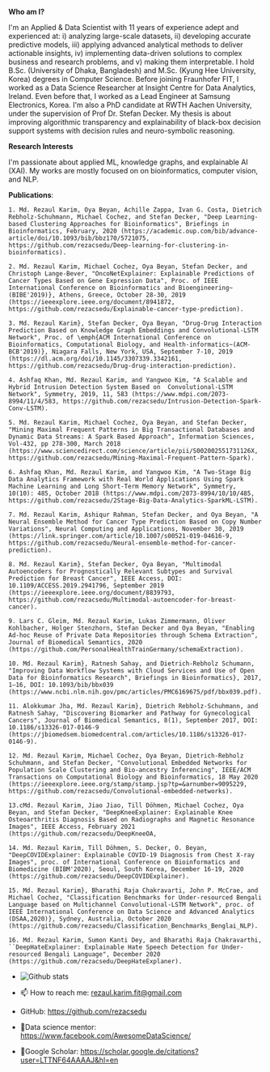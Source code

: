 **Who am I?**

I'm an Applied & Data Scientist with 11 years of experience adept and experienced at: i) analyzing large-scale datasets, ii) developing accurate predictive models, iii) applying advanced analytical methods to deliver actionable insights, iv) implementing data-driven solutions to complex business and research problems, and v) making them interpretable. I hold B.Sc. (University of Dhaka, Bangladesh) and M.Sc. (Kyung Hee University, Korea) degrees in Computer Science. Before joining Fraunhofer FIT, I worked as a Data Science Researcher at Insight Centre for Data Analytics, Ireland. Even before that, I worked as a Lead Engineer at Samsung Electronics, Korea. I'm also a PhD candidate at RWTH Aachen University, under the supervision of Prof Dr. Stefan Decker. My thesis is about improving algorithmic transparency and explainability of black-box decision support systems with decision rules and neuro-symbolic reasoning. 

**Research Interests** 

I'm passionate about applied ML, knowledge graphs, and explainable AI (XAI). My works are mostly focused on on bioinformatics, computer vision, and NLP.

**Publications**:

    1. Md. Rezaul Karim, Oya Beyan, Achille Zappa, Ivan G. Costa, Dietrich Rebholz-Schuhmann, Michael Cochez, and Stefan Decker, "Deep Learning-based Clustering Approaches for Bioinformatics", Briefings in Bioinformatics, February, 2020 (https://academic.oup.com/bib/advance-article/doi/10.1093/bib/bbz170/5721075, https://github.com/rezacsedu/Deep-learning-for-clustering-in-bioinformatics).
	
    2. Md. Rezaul Karim, Michael Cochez, Oya Beyan, Stefan Decker, and Christoph Lange-Bever, "OncoNetExplainer: Explainable Predictions of Cancer Types Based on Gene Expression Data", Proc. of IEEE International Conference on Bioinformatics and Bioengineering~(BIBE'2019)}, Athens, Greece, October 28-30, 2019 (https://ieeexplore.ieee.org/document/8941872, https://github.com/rezacsedu/Explainable-cancer-type-prediction). 
		
    3. Md. Rezaul Karim}, Stefan Decker, Oya Beyan, "Drug-Drug Interaction Prediction Based on Knowledge Graph Embeddings and Convolutional-LSTM Network", Proc. of \emph{ACM International Conference on Bioinformatics, Computational Biology, and Health-informatics~(ACM-BCB'2019)}, Niagara Falls, New York, USA, September 7-10, 2019 (https://dl.acm.org/doi/10.1145/3307339.3342161, https://github.com/rezacsedu/Drug-drug-interaction-prediction). 
	
    4. Ashfaq Khan, Md. Rezaul Karim, and Yangwoo Kim, "A Scalable and Hybrid Intrusion Detection System Based on  Convolutional-LSTM Network", Symmetry, 2019, 11, 583 (https://www.mdpi.com/2073-8994/11/4/583, https://github.com/rezacsedu/Intrusion-Detection-Spark-Conv-LSTM). 

    5. Md. Rezaul Karim, Michael Cochez, Oya Beyan, and Stefan Decker, "Mining Maximal Frequent Patterns in Big Transactional Databases and Dynamic Data Streams: A Spark Based Approach", Information Sciences, Vol-432, pp 278-300, March 2018 (https://www.sciencedirect.com/science/article/pii/S002002551731126X, https://github.com/rezacsedu/Mining-Maximal-Frequent-Pattern-Spark). 

    6. Ashfaq Khan, Md. Rezaul Karim, and Yangwoo Kim, "A Two-Stage Big Data Analytics Framework with Real World Applications Using Spark Machine Learning and Long Short-Term Memory Network", Symmetry, 10(10): 485, October 2018 (https://www.mdpi.com/2073-8994/10/10/485, https://github.com/rezacsedu/2Stage-Big-Data-Analytics-SparkML-LSTM). 

    7. Md. Rezaul Karim, Ashiqur Rahman, Stefan Decker, and Oya Beyan, "A Neural Ensemble Method for Cancer Type Prediction Based on Copy Number Variations", Neural Computing and Applications, November 30, 2019 (https://link.springer.com/article/10.1007/s00521-019-04616-9, https://github.com/rezacsedu/Neural-ensemble-method-for-cancer-prediction). 

    8. Md. Rezaul Karim}, Stefan Decker, Oya Beyan, "Multimodal Autoencoders for Prognostically Relevant Subtypes and Survival Prediction for Breast Cancer", IEEE Access, DOI: 10.1109/ACCESS.2019.2941796, September 2019 (https://ieeexplore.ieee.org/document/8839793, https://github.com/rezacsedu/Multimodal-autoencoder-for-breast-cancer). 

    9. Lars C. Gleim, Md. Rezaul Karim, Lukas Zimmermann, Oliver Kohlbacher, Holger Stenzhorn, Stefan Decker and Oya Beyan, "Enabling Ad-hoc Reuse of Private Data Repositories through Schema Extraction", Journal of Biomedical Semantics, 2020 (https://github.com/PersonalHealthTrainGermany/schemaExtraction). 

    10. Md. Rezaul Karim}, Ratnesh Sahay, and Dietrich-Rebholz Schumann, "Improving Data Workflow Systems with Cloud Services and Use of Open Data for Bioinformatics Research", Briefings in Bioinformatics}, 2017, 1–16, DOI: 10.1093/bib/bbx039 (https://www.ncbi.nlm.nih.gov/pmc/articles/PMC6169675/pdf/bbx039.pdf). 

    11. Alokkumar Jha, Md. Rezaul Karim}, Dietrich Rebholz-Schuhmann, and Ratnesh Sahay, "Discovering Biomarker and Pathway for Gynecological Cancers", Journal of Biomedical Semantics, 8(1), September 2017, DOI: 10.1186/s13326-017-0146-9 (https://jbiomedsem.biomedcentral.com/articles/10.1186/s13326-017-0146-9). 

    12. Md. Rezaul Karim, Michael Cochez, Oya Beyan, Dietrich-Rebholz Schuhmann, and Stefan Decker, "Convolutional Embedded Networks for Population Scale Clustering and Bio-ancestry Inferencing", IEEE/ACM Transactions on Computational Biology and Bioinformatics, 18 May 2020 (https://ieeexplore.ieee.org/stamp/stamp.jsp?tp=&arnumber=9095229, https://github.com/rezacsedu/Convolutional-embedded-networks). 

    13.cMd. Rezaul Karim, Jiao Jiao, Till Döhmen, Michael Cochez, Oya Beyan, and Stefan Decker, "DeepKneeExplainer: Explainable Knee Osteoarthritis Diagnosis Based on Radiographs and Magnetic Resonance Images", IEEE Access, February 2021 (https://github.com/rezacsedu/DeepKneeOA, 

    14. Md. Rezaul Karim, Till Döhmen, S. Decker, O. Beyan, "DeepCOVIDExplainer: Explainable COVID-19 Diagnosis from Chest X-ray Images", proc. of International Conference on Bioinformatics and Biomedicine (BIBM'2020), Seoul, South Korea, December 16-19, 2020 (https://github.com/rezacsedu/DeepCOVIDExplainer). 

    15. Md. Rezaul Karim}, Bharathi Raja Chakravarti, John P. McCrae, and Michael Cochez, "Classification Benchmarks for Under-resourced Bengali Language based on Multichannel Convolutional-LSTM Network", proc. of IEEE International Conference on Data Science and Advanced Analytics (DSAA,2020)}, Sydney, Australia, October 2020 (https://github.com/rezacsedu/Classification_Benchmarks_Benglai_NLP). 

    16. Md. Rezaul Karim, Sumon Kanti Dey, and Bharathi Raja Chakravarthi, ``DeepHateExplainer: Explainable Hate Speech Detection for Under-resourced Bengali Language", December 2020 (https://github.com/rezacsedu/DeepHateExplaner). 

- ![Github stats](https://github-readme-stats.vercel.app/api?username=rezacsedu&show_icons=true&hide_border=true)

- 📫 How to reach me: rezaul.karim.fit@gmail.com
- GitHub: https://github.com/rezacsedu
- 🔹Data science mentor: https://www.facebook.com/AwesomeDataScience/ 
- 🔸Google Scholar: https://scholar.google.de/citations?user=LTTNF64AAAAJ&hl=en
